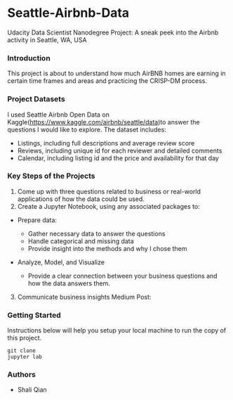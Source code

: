 # Seattle-Airbnb-Data
Udacity Data Scientist Nanodegree Project:
A sneak peek into the Airbnb activity in Seattle, WA, USA
### Introduction
This project is about to understand how much AirBNB homes are earning in certain time frames and areas and practicing the CRISP-DM process.

### Project Datasets
I used Seattle Airbnb Open Data on Kaggle(https://www.kaggle.com/airbnb/seattle/data)to answer the questions I would like to explore. The dataset includes:
- Listings, including full descriptions and average review score
- Reviews, including unique id for each reviewer and detailed comments
- Calendar, including listing id and the price and availability for that day
### Key Steps of the Projects
1. Come up with three questions related to business or real-world applications of how the data could be used.
2. Create a Jupyter Notebook, using any associated packages to:
- Prepare data:
    - Gather necessary data to answer the questions
    - Handle categorical and missing data
    - Provide insight into the methods and why I chose them
    
- Analyze, Model, and Visualize
    - Provide a clear connection between your business questions and how the data answers them.

3. Communicate business insights
    Medium Post:

### Getting Started
Instructions below will help you setup your local machine to run the copy of this project.
```
git clone
jupyter lab
```
### Authors
- Shali Qian
